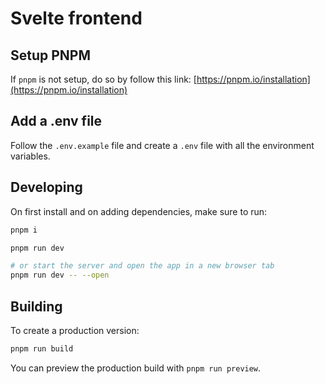 # Svelte frontend

## Setup PNPM

If `pnpm` is not setup, do so by follow this link: [https://pnpm.io/installation](https://pnpm.io/installation)

## Add a .env file

Follow the `.env.example` file and create a `.env` file with all the environment variables.

## Developing

On first install and on adding dependencies, make sure to run:

```bash
pnpm i
```

```bash
pnpm run dev

# or start the server and open the app in a new browser tab
pnpm run dev -- --open
```

## Building

To create a production version:

```bash
pnpm run build
```

You can preview the production build with `pnpm run preview`.
